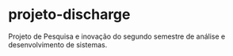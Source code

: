 # projeto-discharge
Projeto de Pesquisa e inovação do segundo semestre de análise e desenvolvimento de sistemas.
